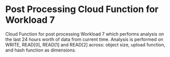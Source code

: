 # Post Processing Cloud Function for Workload 7

Cloud Function for post processing Workload 7 which performs analysis on the
last 24 hours worth of data from current time. Analysis is performed on
WRITE, READ[0], READ[1] and READ[2] across: object size, upload function, and
hash function as dimensions.
